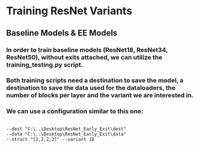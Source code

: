 # Training ResNet Variants

## Baseline Models & EE Models

### In order to train baseline models (ResNet18, ResNet34, ResNet50), without exits attached, we can utilize the training_testing.py script.

### Both training scripts need a destination to save the model, a destination to save the data used for the dataloaders, the number of blocks per layer and the variant we are interested in.

### We can use a configuration similar to this one:

<code>
--dest "C:\..\Desktop\ResNet_Early_Exit\dest" 
--data "C:\..\Desktop\ResNet_Early_Exit\data" 
--struct "[2,2,2,2]" --variant 18
</code>

